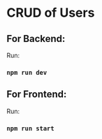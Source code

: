 # CRUD of Users

## For Backend:

Run:

### `npm run dev`

## For Frontend:

Run:

### `npm run start`
